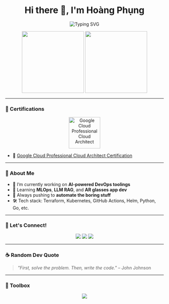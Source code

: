 <h1 align="center">Hi there 👋, I'm Hoàng Phụng</h1>

<p align="center">
  <img src="https://readme-typing-svg.demolab.com?font=Fira+Code&weight=500&size=22&pause=1000&color=F75C7E&center=true&vCenter=true&width=435&lines=DevOps+%7C+Kubernetes+%7C+AI+Infra;Lover+of+Automation+%26+Open+Source;I+build+infra+so+you+don't+have+to" alt="Typing SVG" />
</p>

<p align="center">
  <img height="197" src="https://github-readme-stats-bqhz.vercel.app/api?username=hphun9&show_icons=true&hide_border=true&theme=dracula&count_private=true">
  <img height="197" src="https://github-readme-stats.vercel.app/api/top-langs/?username=hphun9&size_weight=0.1&count_weight=0.9&hide_border=true&layout=compact&theme=dracula&langs_count=10">
</p>

---

### 📜 Certifications

<p align="center">
  <a href="https://www.credly.com/badges/385ad763-174f-4542-b59b-3acaf132a5ab/public_url" target="_blank">
    <img src="https://images.credly.com/size/340x340/images/2e5cbb51-2df9-420f-8d9c-7c1c39341c7a/image.png" alt="Google Cloud Professional Cloud Architect" height="100"/>
  </a>
</p>

- 🏅 [Google Cloud Professional Cloud Architect Certification](https://www.credly.com/badges/385ad763-174f-4542-b59b-3acaf132a5ab/public_url)
---

### 🧠 About Me
- 🔭 I’m currently working on **AI-powered DevOps toolings**
- 🌱 Learning **MLOps**, **LLM RAG**, and **AR glasses app dev**
- 🚀 Always pushing to **automate the boring stuff**
- 🛠️ Tech stack: Terraform, Kubernetes, GitHub Actions, Helm, Python, Go, etc.

---

### 🚀 Let's Connect!

<p align="center">
  <a href="https://github.com/hphun9"><img src="https://img.shields.io/github/followers/hphun9?label=Follow&style=social" /></a>
  <a href="https://linkedin.com/in/hphun9"><img src="https://img.shields.io/badge/LinkedIn-%230077B5?style=flat&logo=linkedin&logoColor=white" /></a>
  <a href="mailto:your.email@example.com"><img src="https://img.shields.io/badge/Email-D14836?style=flat&logo=gmail&logoColor=white" /></a>
</p>

---

### ☕ Random Dev Quote
> *"First, solve the problem. Then, write the code."* – John Johnson

---

### 🧰 Toolbox

<p align="center">
  <img src="https://skillicons.dev/icons?i=aws,gcp,kubernetes,docker,terraform,githubactions,python,go,linux,helm,vscode" />
</p>
